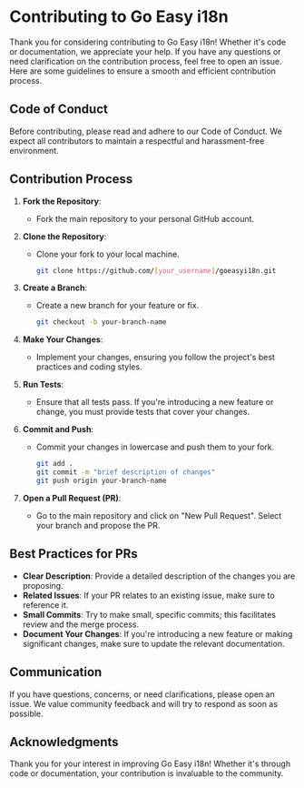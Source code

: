 # Contributing to Go Easy i18n

Thank you for considering contributing to Go Easy i18n! Whether it's code or documentation, we appreciate your help. If you have any questions or need clarification on the contribution process, feel free to open an issue. Here are some guidelines to ensure a smooth and efficient contribution process.

## Code of Conduct

Before contributing, please read and adhere to our Code of Conduct. We expect all contributors to maintain a respectful and harassment-free environment.

## Contribution Process

1. **Fork the Repository**:
   - Fork the main repository to your personal GitHub account.

2. **Clone the Repository**:
   - Clone your fork to your local machine.
     ```bash
     git clone https://github.com/[your_username]/goeasyi18n.git
     ```

3. **Create a Branch**:
   - Create a new branch for your feature or fix.
     ```bash
     git checkout -b your-branch-name
     ```

4. **Make Your Changes**:
   - Implement your changes, ensuring you follow the project's best practices and coding styles.

5. **Run Tests**:
   - Ensure that all tests pass. If you're introducing a new feature or change, you must provide tests that cover your changes.

6. **Commit and Push**:
   - Commit your changes in lowercase and push them to your fork.
     ```bash
     git add .
     git commit -m "brief description of changes"
     git push origin your-branch-name
     ```

7. **Open a Pull Request (PR)**:
   - Go to the main repository and click on "New Pull Request". Select your branch and propose the PR.

## Best Practices for PRs

- **Clear Description**: Provide a detailed description of the changes you are proposing.
- **Related Issues**: If your PR relates to an existing issue, make sure to reference it.
- **Small Commits**: Try to make small, specific commits; this facilitates review and the merge process.
- **Document Your Changes**: If you're introducing a new feature or making significant changes, make sure to update the relevant documentation.

## Communication

If you have questions, concerns, or need clarifications, please open an issue. We value community feedback and will try to respond as soon as possible.

## Acknowledgments

Thank you for your interest in improving Go Easy i18n! Whether it's through code or documentation, your contribution is invaluable to the community.
